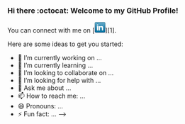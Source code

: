 ### Hi there :octocat: Welcome to my GitHub Profile!

<!--
**wchowdhu/wchowdhu** is a ✨ _special_ ✨ repository because its `README.md` (this file) appears on your GitHub profile.

<!-- Actual text -->

You can connect with me on [![Linkedin][1.2]][1].

<!-- Icons -->

[1.2]: https://github.com/wchowdhu/wchowdhu/blob/main/linkedin_blue.png (Linkedin icon without padding)

<!-- Links to your social media accounts -->

[2]: https://www.linkedin.com/in/wasifa-chowdhury

Here are some ideas to get you started:

- 🔭 I’m currently working on ...
- 🌱 I’m currently learning ...
- 👯 I’m looking to collaborate on ...
- 🤔 I’m looking for help with ...
- 💬 Ask me about ...
- 📫 How to reach me: ...
- 😄 Pronouns: ...
- ⚡ Fun fact: ...
-->
